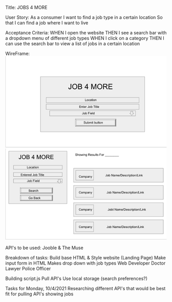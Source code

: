 Title: JOBS 4 MORE

User Story:
As a consumer 
I want to find a job type in a certain location
So that I can find a job where I want to live

Acceptance Criteria: 
WHEN I open the website 
THEN I see a search bar with a dropdown menu of different job types
WHEN I click on a category
THEN I can use the search bar to view a list of jobs in a certain location 


WireFrame: 
![](assets\openingpage.png)
![Results Page](assets\resultspage.png)

API's to be used: Jooble & The Muse

Breakdown of tasks:
Build base HTML & Style website (Landing Page)
    Make input form in HTML
    Makes drop down with job types
        Web Developer
        Doctor
        Lawyer
        Police Officer 


Building script.js
    Pull API's 
    Use local storage (search preferences?)

Tasks for Monday, 10/4/2021
Researching different API's that would be best fit for pulling API's showing jobs
 
